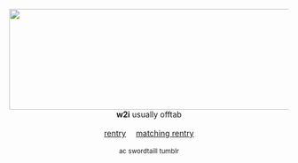 <p align="center">

  <img src="https://files.catbox.moe/qa5z2g.png" width=600 height=182>
  <br>
  <b>w2i</b> usually offtab
  <br>
    <br>
  <a href="https://rentry.co/wemmbu">rentry</a> 
  ⠀
  <a href="https://rentry.co/17aug">matching rentry</a> 
  <br>
  <br>
  <sub> ac swordtaill tumblr </sub>
</p>
